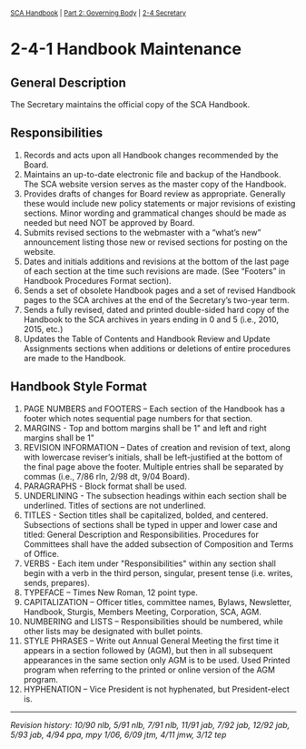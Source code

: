 <sup>[SCA Handbook](/sca-handbook/index.html) | [Part 2: Governing Body](../02_governing_body/index.html) | [2-4 Secretary](../02_governing_body/02-04_secretary.html)</sup> 

# 2-4-1 Handbook Maintenance

## General Description

The Secretary maintains the official copy of the SCA Handbook.

## Responsibilities

1. Records and acts upon all Handbook changes recommended by the Board.
2. Maintains an up-to-date electronic file and backup of the Handbook. The SCA website version serves as the master copy of the Handbook.
3. Provides drafts of changes for Board review as appropriate. Generally these would include new policy statements or major revisions of existing sections. Minor wording and grammatical changes should be made as needed but need NOT be approved by Board.
4. Submits revised sections to the webmaster with a “what’s new” announcement listing those new or revised sections for posting on the website.
5. Dates and initials additions and revisions at the bottom of the last page of each section at the time such revisions are made. (See “Footers” in Handbook Procedures Format section).
6. Sends a set of obsolete Handbook pages and a set of revised Handbook pages to the SCA archives at the end of the Secretary’s two-year term.
7. Sends a fully revised, dated and printed double-sided hard copy of the Handbook to the SCA archives in years ending in 0 and 5 (i.e., 2010, 2015, etc.)
8. Updates the Table of Contents and Handbook Review and Update Assignments sections when additions or deletions of entire procedures are made to the Handbook.

## Handbook Style Format

1. PAGE NUMBERS and FOOTERS – Each section of the Handbook has a footer which notes sequential page numbers for that section.
2. MARGINS - Top and bottom margins shall be 1" and left and right margins shall be 1"
3. REVISION INFORMATION – Dates of creation and revision of text, along with lowercase reviser’s initials, shall be left-justified at the bottom of the final page above the footer. Multiple entries shall be separated by commas (i.e., 7/86 rln, 2/98 dt, 9/04 Board).
4. PARAGRAPHS - Block format shall be used.
5. UNDERLINING - The subsection headings within each section shall be underlined. Titles of sections are not underlined.
6. TITLES - Section titles shall be capitalized, bolded, and centered. Subsections of sections shall be typed in upper and lower case and titled: General Description and Responsibilities. Procedures for Committees shall have the added subsection of Composition and Terms of Office.
7. VERBS - Each item under "Responsibilities" within any section shall begin with a verb in the third person, singular, present tense (i.e. writes, sends, prepares).
8. TYPEFACE – Times New Roman, 12 point type.
9. CAPITALIZATION – Officer titles, committee names, Bylaws, Newsletter, Handbook, Sturgis, Members Meeting, Corporation, SCA, AGM.
10. NUMBERING and LISTS – Responsibilities should be numbered, while other lists may be designated with bullet points.
11. STYLE PHRASES – Write out Annual General Meeting the first time it appears in a section followed by (AGM), but then in all subsequent appearances in the same section only AGM is to be used. Used Printed program when referring to the printed or online version of the AGM program.
12. HYPHENATION – Vice President is not hyphenated, but President-elect is.

***

_Revision history: 10/90 nlb, 5/91 nlb, 7/91 nlb, 11/91 jab, 7/92 jab, 12/92 jab, 5/93 jab, 4/94 ppa, mpy 1/06, 6/09 jtm, 4/11 jmw, 3/12 tep_
